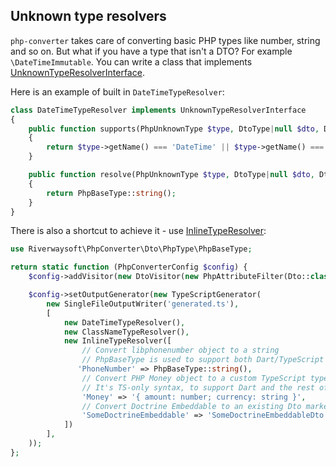 ## Unknown type resolvers

`php-converter` takes care of converting basic PHP types like number, string and so on. But what if you have a type that isn't a DTO? For example `\DateTimeImmutable`. You can write a class that implements [UnknownTypeResolverInterface](https://github.com/riverwaysoft/php-converter/blob/2d434562c1bc73bcb6819257b31dd75c818f4ab1/src/Language/UnknownTypeResolverInterface.php). 

Here is an example of built in `DateTimeTypeResolver`:

```php
class DateTimeTypeResolver implements UnknownTypeResolverInterface
{
    public function supports(PhpUnknownType $type, DtoType|null $dto, DtoList $dtoList): bool
    {
        return $type->getName() === 'DateTime' || $type->getName() === 'DateTimeImmutable';
    }

    public function resolve(PhpUnknownType $type, DtoType|null $dto, DtoList $dtoList): string|PhpTypeInterface
    {
        return PhpBaseType::string();
    }
}
```

There is also a shortcut to achieve it - use [InlineTypeResolver](https://github.com/riverwaysoft/php-converter/blob/2d434562c1bc73bcb6819257b31dd75c818f4ab1/src/Language/TypeScript/InlineTypeResolver.php):

```php
use Riverwaysoft\PhpConverter\Dto\PhpType\PhpBaseType;

return static function (PhpConverterConfig $config) {
    $config->addVisitor(new DtoVisitor(new PhpAttributeFilter(Dto::class)));

    $config->setOutputGenerator(new TypeScriptGenerator(
        new SingleFileOutputWriter('generated.ts'),
        [
            new DateTimeTypeResolver(),
            new ClassNameTypeResolver(),
            new InlineTypeResolver([
                // Convert libphonenumber object to a string
                // PhpBaseType is used to support both Dart/TypeScript
               'PhoneNumber' => PhpBaseType::string(), 
                // Convert PHP Money object to a custom TypeScript type
                // It's TS-only syntax, to support Dart and the rest of the languages you'd have to create a separate PHP class like MoneyOutput
                'Money' => '{ amount: number; currency: string }',
                // Convert Doctrine Embeddable to an existing Dto marked as #[Dto]
                'SomeDoctrineEmbeddable' => 'SomeDoctrineEmbeddableDto',
            ])
        ],
    ));
};
```
